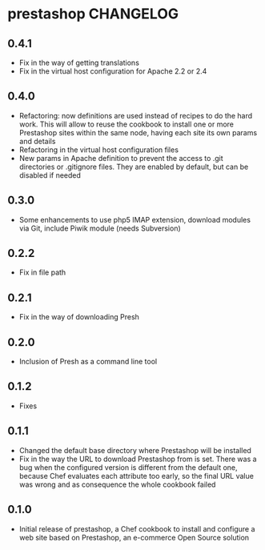 prestashop CHANGELOG
====================

0.4.1
-----
- Fix in the way of getting translations
- Fix in the virtual host configuration for Apache 2.2 or 2.4

0.4.0
-----
- Refactoring: now definitions are used instead of recipes to do the hard work.
This will allow to reuse the cookbook to install one or more Prestashop sites
within the same node, having each site its own params and details
- Refactoring in the virtual host configuration files
- New params in Apache definition to prevent the access to .git directories
or .gitignore files. They are enabled by default, but can be disabled if needed

0.3.0
-----
- Some enhancements to use php5 IMAP extension, download modules via Git, include Piwik module (needs Subversion)

0.2.2
-----
- Fix in file path

0.2.1
-----
- Fix in the way of downloading Presh

0.2.0
-----
- Inclusion of Presh as a command line tool

0.1.2
-----
- Fixes

0.1.1
-----
- Changed the default base directory where Prestashop will be installed
- Fix in the way the URL to download Prestashop from is set. There was a bug when the configured version is different from the default one, because Chef evaluates each
attribute too early, so the final URL value was wrong and as consequence the whole cookbook failed

0.1.0
-----
- Initial release of prestashop, a Chef cookbook to install and configure a web site based on Prestashop, an e-commerce Open Source solution
